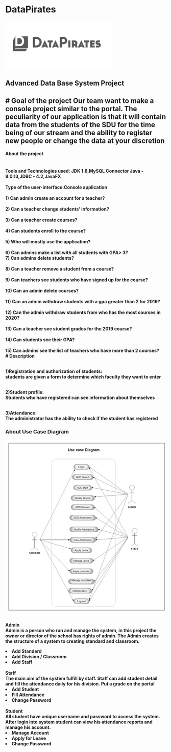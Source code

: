 # DataPirates
![Our_Logo](https://github.com/Abylaikhanaaaaa/DataPirates/blob/main/logo.png)
<h2>Advanced Data Base System Project<h2> 
# Goal of the project
Our team want to make a console project similar to the portal. The peculiarity of our application is that it will contain data from the students of the SDU for the time being of our stream and the ability to register new people or change the data at your discretion
<h4> About the project<h4>
<br> Tools and Technologies used: JDK 1.8,MySQL Connector Java - 8.0.13,JDBC - 4.2,JavaFX</br>
<br>Type of the user-interface:Console application</br>
<br> 1) Can admin create an account for a teacher?</br>
<br>2) Can a teacher change students' information?</br>
<br>3) Can a teacher create courses?</br>
<br>4) Can students enroll to the course?</br>
<br>5) Who will mostly use the application?</br>
<br>6) Can admins make a list with all students with GPA> 3?<br8>
<br>7) Can admins delete students?</br>
<br>8) Can a teacher remove a student from a course?</br>
<br>9) Can teachers see students who have signed up for the course?</br>
<br>10) Can an admin delete courses?</br>
<br>11) Can an admin withdraw students with a gpa greater than 2 for 2019?</br>
<br>12) Can the admin withdraw students from who has the most courses in 2020?</br>
<br>13) Can a teacher see student grades for the 2019 course?</br>
<br>14) Can students see their GPA?</br>
<br>15) Can admins see the list of teachers who have more than 2 courses?</br>
# Description

<br>1)Registration and authorization of students:
<br>students are given a form to determine which faculty they want to enter

<br>2)Student profile:
<br>Students who have registered can see information about themselves

<br>3)Attendance:
<br>The administrator has the ability to check if the student has registered

<h3>About Use Case Diagram</h3>

![Use_Case_Diagram](https://github.com/Abylaikhanaaaaa/DataPirates/blob/main/Usecase-1.png)

<br>Admin </br>
 Admin is a person who run and manage the system, in this project the owner or director of the school has rights of admin. The Admin creates the structure of a system to creating standard and classroom.
<li>Add Standerd</li>
<li>Add Division / Classroom</li>
<li>Add Staff</li>
<br>Staff</br>
The main aim of the  system fulfill by staff. Staff can add student detail and fill the attendance daily for his division. Put a grade on the portal
  <li>Add Student</li>
  <li>Fill Attendance</li>
  <li>Change Password</li>
<br>Student</br>
All student have unique username and password to access the system. After login into system student can view his attendance reports and manage his account. 
  <li>Manage Account</li>
  <li>Apply for Leave</li>
  <li>Change Password</li>
  
